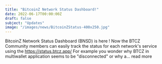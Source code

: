 ```yaml
---
title: "BitcoinZ Network Status Dashboard!"
date: 2022-06-17T00:00:00Z
draft: false
subject: "Updates"
image: "/images/news/BitcoinZStatus-400x250.jpg"
---
```


BitcoinZ Network Status Dashboard (BNSD) is here ! Now the BTCZ Community members can easily track the status for each network's service using the https://status.btcz.app/ For example you wonder why BTCZ in multiwallet application seems to be "disconnected" or why a...
read more
